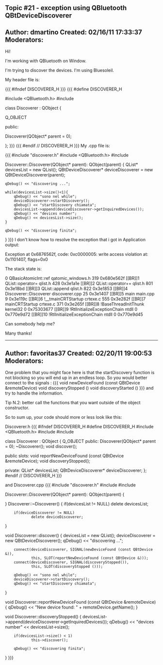 Topic #21 - exception using QBluetooth QBtDeviceDiscoverer
----------------------------------------------------------------------------
Author:     dmartino
Created:    02/16/11 17:33:37
Moderators:
----------------------------------------------------------------------------

Hi!

I'm working with QBluetooth on Window.

I'm trying to discover the devices. I'm using Bluesoleil.

My header file is:

{{{
#ifndef DISCOVERER_H
}}}
{{{
#define DISCOVERER_H

#include <QBluetooth.h> #include <QObject>

class Discoverer : QObject {

  Q_OBJECT

public:

  Discoverer(QObject* parent = 0);

};
}}}
{{{
#endif // DISCOVERER_H
}}}
My .cpp file is:

{{{
#include "discoverer.h"
#include <QBluetooth.h>
#include <QDebug>

Discoverer::Discoverer(QObject* parent):
        QObject(parent)
{
    QList<QBtDevice>* devicesList = new QList<QBtDevice>();
    QBtDeviceDiscoverer* deviceDiscoverer = new QBtDeviceDiscoverer(parent);

    qDebug() << "discovering ...";

    while(devicesList->size()<1){
        qDebug() << "sono nel while";
        deviceDiscoverer->startDiscovery();
        qDebug() << "startDiscovery chiamata";
        devicesList->append(deviceDiscoverer->getInquiredDevices());
        qDebug() << "devices number";
        qDebug() << devicesList->size();
    }

    qDebug() << "discovering finita";
}
}}}
I don't know  how to resolve the exception that i got in Application output:

Exception at 0x6876562f, code: 0xc0000005: write access violation at: 0x1101407, flags=0x0

The stack state is:

0 QBasicAtomicInt::ref qatomic_windows.h 319 0x680e562f [[BR]]1 QList<QBtDevice>::operator= qlist.h 428 0x3e1a1e [[BR]]2 QList<QBtDevice>::operator+= qlist.h 801 0x3e18bd [[BR]]3 QList<QBtDevice>::append qlist.h 822 0x3e1853 [[BR]]4 Discoverer::Discoverer discoverer.cpp 25 0x3e1407 [[BR]]5 main main.cpp 9 0x3e119c [[BR]]6 !__tmainCRTStartup crtexe.c 555 0x3e282f [[BR]]7 mainCRTStartup crtexe.c 371 0x3e265f [[BR]]8 !BaseThreadInitThunk kernel32 0 0x75303677 [[BR]]9 !RtlInitializeExceptionChain ntdll 0 0x770e9d72 [[BR]]10 !RtlInitializeExceptionChain ntdll 0 0x770e9d45 

Can somebody help me?

Many thanks!

----------------------------------------------------------------------------
Author:     favoritas37
Created:    02/20/11 19:00:53
Moderators:
----------------------------------------------------------------------------

One problem that you might face here is that the startDiscovery function is not blocking so you will end up in an endless loop.
So you would better connect to the signals :
{{{
void    newDeviceFound (const QBtDevice &remoteDevice)
void    discoveryStopped ()
void    discoveryStarted ()
}}}
and try to handle the information.

Tip N.2: better call the functions that you want outside of the object constructor.

So to sum up, your code should more or less look like this:

Discoverer.h
{{{
#ifndef DISCOVERER_H
#define DISCOVERER_H
#include <QBluetooth.h>
#include <QList>
#include <QObject>

class Discoverer : QObject {
        Q_OBJECT
public:
        Discoverer(QObject* parent = 0);
        ~Discoverer();
        void discover();

public slots:
        void reportNewDeviceFound (const QBtDevice &remoteDevice);
        void discoveryStopped();

private:
        QList<QBtDevice>* devicesList;
        QBtDeviceDiscoverer* deviceDiscoverer;
};
#endif // DISCOVERER_H
}}}


and Discoverer.cpp
{{{
#include "discoverer.h"
#include <QDebug>
#include <iostream>


Discoverer::Discoverer(QObject* parent): QObject(parent)
{

}
Discoverer::~Discoverer()
{
        if(devicesList != NULL)
                delete devicesList;

        if(deviceDiscoverer != NULL)
                delete deviceDiscoverer;
}


void Discoverer::discover()
{
        devicesList = new QList<QBtDevice>();
        deviceDiscoverer = new QBtDeviceDiscoverer();
        qDebug() << "discovering ...";

        connect(deviceDiscoverer, SIGNAL(newDeviceFound (const QBtDevice &)),
                this, SLOT(reportNewDeviceFound (const QBtDevice &)));
        connect(deviceDiscoverer, SIGNAL(discoveryStopped()),
                this, SLOT(discoveryStopped ()));

        qDebug() << "sono nel while";
        deviceDiscoverer->startDiscovery();
        qDebug() << "startDiscovery chiamata";
}

void Discoverer::reportNewDeviceFound (const QBtDevice &remoteDevice)
{
        qDebug() << "New device found: " + remoteDevice.getName();
}

void Discoverer::discoveryStopped()
{
        devicesList->append(deviceDiscoverer->getInquiredDevices());
        qDebug() << "devices number"  << devicesList->size();

        if(devicesList->size() < 1)
                this->discover();

        qDebug() << "discovering finita";
}
}}}

